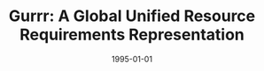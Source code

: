 ---
title: "Gurrr: A Global Unified Resource Requirements Representation"
date: 1995-01-01
venue: "Proceedings ACM SIGPLAN Workshop on Intermediate Representations (IR'95), San Francisco, CA, USA, January 22, 1995"
paperurl: https://doi.org/10.1145/202529.202533
authors: "David A Berson, Rajiv Gupta and Mary Lou Soffa"
awards: ""
---